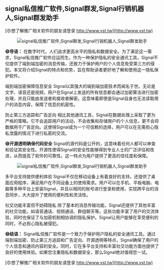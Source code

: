 ## **signal私信推广软件,Signal群发,Signal行销机器人,Signal群发助手**

[😍想了解推广相关软件的朋友请登录 http://www.vst.tw](http://www.vst.tw)

 <center><img src="https://vst.tw/MP4/tuiguang/png/3.png" alt="signal私信推广软件,Signal群发,Signal行销机器人,Signal群发助手"></center>

**😄导语：**
在数字时代，人们追求更高水平的隐私和数据安全。为了满足这一需求，Signal私信推广软件应运而生。作为一种保护隐私的安全通讯工具，Signal不仅提供了端到端加密的消息传输，还致力于保护用户的个人信息免受第三方的侵犯。本文将介绍Signal的特点和优势，旨在帮助读者更好地了解和使用这一隐私保护软件。

端到端加密保障信息安全
Signal以其强大的端到端加密技术而闻名于世。无论是文字、语音还是视频，用户在Signal上发送的所有信息都会通过加密算法进行加密处理，并且只能由发送者和接收者解密。这意味着即使是Signal自身也无法读取用户的消息内容，保障了信息的机密性。

防止第三方追踪和广告定向
相比其他通讯工具，Signal在数据处理上采取了更为严格的策略。它不会追踪用户的活动，不会收集和存储用户的个人信息，更不会将数据用于广告定向。这使得Signal成为一个可信赖的选择，用户可以在无需担心隐私泄露的情况下进行私密的交流。

**😄开源透明确保代码安全**
Signal的源代码是公开的，这意味着任何人都可以审查和验证其安全性。开源性使得Signal的安全性能够得到专业人士的广泛评估和改进，从而提高了软件的可靠性。这一特点为用户提供了更高的信任度和保障。

 <center><img src="https://vst.tw/MP4/tuiguang/png/5.png" alt="signal私信推广软件,Signal群发,Signal行销机器人,Signal群发助手"></center>

多平台支持提供便利体验
Signal不仅在移动设备上有着良好的支持，还提供了桌面应用程序，满足用户在不同设备上的使用需求。用户可以在手机、平板电脑、电脑等多种平台上安装Signal，并且以相同的账号进行登录和使用，实现跨平台的消息同步，大大提升了使用的便利性和灵活性。

社交功能丰富但不妨碍隐私
除了基本的消息传输功能，Signal还提供了其他丰富的社交功能，如语音通话、视频通话、群组聊天等。这些功能丰富了用户的交流体验，同时也保证了与加密机制相协调的隐私保护。Signal让用户能够在享受便利的同时，不必担心隐私被侵犯。

**😄结语：**
Signal私信推广软件是一个致力于保护用户隐私的安全通讯工具。通过端到端加密、防止第三方追踪和广告定向、开源透明等特点，Signal确保了用户的个人信息和通讯内容的安全。同时，它在多平台支持和丰富社交功能方面也提供了良好的使用体验。如果您注重隐私和数据安全，那么Signal绝对值得您一试。

[😍想了解推广相关软件的朋友请登录 http://www.vst.tw](http://www.vst.tw)



